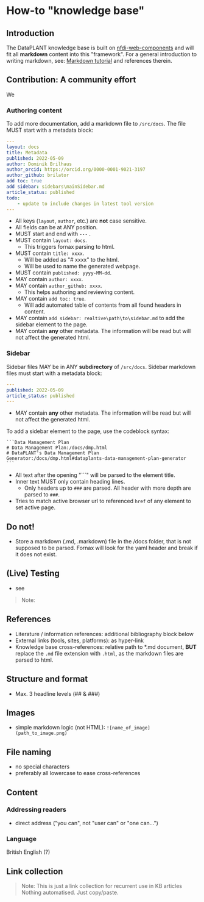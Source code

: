 # How-to "knowledge base"




## Introduction

The DataPLANT knowledge base is built on [nfdi-web-components](https://nfdi4plants.github.io/web-components-docs/) and will fit all **markdown** content into this "framework".
For a general introduction to writing markdown, see: [Markdown tutorial](tutorials/markdown.md) and references therein.



## Contribution: A community effort

We 




### Authoring content

To add more documentation, add a markdown file to `/src/docs`. The file MUST start with a metadata block:

<!--used yml here as code language for nice color syntax-->
```yml
---
layout: docs
title: Metadata
published: 2022-05-09
author: Dominik Brilhaus
author_orcid: https://orcid.org/0000-0001-9021-3197
author_github: brilator
add toc: true
add sidebar: sidebars\mainSidebar.md
article_status: published
todo:
    - update to include changes in latest tool version
---
```

- All keys (`layout`, `author`, etc.) are **not** case sensitive.
- All fields can be at ANY position.
- MUST start and end with `---` .
- MUST contain `layout: docs`.
  - This triggers fornax parsing to html.
- MUST contain `title: xxxx`.
  - Will be added as "# xxxx" to the html.
  - Will be used to name the generated webpage.
- MUST contain `published: yyyy-MM-dd`.
- MAY contain `author: xxxx`.
- MAY contain `author_github: xxxx`.
  - This helps authoring and reviewing content. 
- MAY contain `add toc: true`.
  - Will add automated table of contents from all found headers in content.
- MAY contain `add sidebar: realtive\path\to\sidebar.md` to add the sidebar element to the page.
- MAY contain **any** other metadata. The information will be read but will not affect the generated html.

### Sidebar

Sidebar files MAY be in ANY **subdirectory** of `/src/docs`. Sidebar markdown files must start with a metadata block:

```yml
---
published: 2022-05-09
article_status: published
---
```

- MAY contain **any** other metadata. The information will be read but will not affect the generated html.

To add a sidebar element to the page, use the codeblock syntax:

<pre><code>```Data Management Plan
# Data Management Plan:/docs/dmp.html
# DataPLANT's Data Management Plan Generator:/docs/dmp.html#dataplants-data-management-plan-generator
```</code></pre>

- All text after the opening "```" will be parsed to the element title.
- Inner text MUST only contain heading lines.
  - Only headers up to `###` are parsed. All header with more depth are parsed to `###`.
- Tries to match active browser url to referenced ``href`` of any element to set active page.


## Do not!

- Store a markdown (.md, .markdown) file in the /docs folder, that is not supposed to be parsed. Fornax will look for the yaml header and break if it does not exist.


## (Live) Testing

- see 

> Note: 



## References

- Literature / information references: additional bibliography block below
- External links (tools, sites, platforms): as hyper-link
- Knowledge base cross-references: relative path to *.md document, **BUT** replace the `.md` file extension with `.html`, as the markdown files are parsed to html.

## Structure and format

- Max. 3 headline levels (## & ###)

## Images

- simple markdown logic (not HTML): `![name_of_image](path_to_image.png)`

## File naming

- no special characters
- preferably all lowercase to ease cross-references


## Content

### Addressing readers

- direct address ("you can", not "user can" or "one can...")

### Language

British English (?)



## Link collection

> Note: This is just a link collection for recurrent use in KB articles
> Nothing automatised. Just copy/paste.

<!-- Knowledge base cross-references -->

[kb-datapublications]: ./datapublications.html "Data Publication"
[kb-dmp]: ./dmp.html "Data Management Plan"
[kb-FAIR]: ./fair.html "FAIR Data principles"
[kb-Metadata]: ./metadata.html "Metadata"
[kb-pid]: ./pids.html  "Persistent Identifiers"
[kb-ARC]: ./arc.html "Annotated Research Context"
[kb-datahub]: ./datahub.html "DataPLANT DataHUB"
[kb-RDM]: ./rdm.html "Research Data Management"
[kb-DataSharing]: ./datasharing.html "Data Sharing"
[kb-git]: ./git.html "Git"
[kb-Repositories]: ./repositories.html "Repositories"
[quickstart-arc]: ./quickstart_arc.html "Quickstart ARC"
<!-- [kb-arccommander]: ./arccommander.html "arcCommander" -->
<!-- [kb-WMS]: ./WMS.html -->

<!-- DataPLANT web links -->

[Registration]: <https://register.nfdi4plants.org/registration> "DataPLANT Registration"
[DataHUB]: <https://git.nfdi4plants.org> "DataHUB"
[ARCspecs]: <https://github.com/nfdi4plants/ARC-specification/> "ARC specifications"
[ArcCommander]: <https://github.com/nfdi4plants/arcCommander/wiki> "ArcCommander Wiki"
[Swate]: <https://github.com/nfdi4plants/Swate/wiki> "Swate Wiki"

<!-- Reference web links -->

[galaxy]: <https://plants.usegalaxy.eu/> "Galaxy Plants"
[omero]: <https://www.openmicroscopy.org/omero/> "Omero"
[zenodo]: <https://zenodo.org/> "Zenodo"
[invenio]: <https://inveniosoftware.org/products/rdm/> "Invenio"
[data-journals]: https://www.researchdata.uni-jena.de/en/information/data-publication "RDM Jena Data Journals"

[EBI-PRIDE]: https://www.ebi.ac.uk/pride/ "EBI PRIDE"
[re3data]: https://www.re3data.org/ "re3data.org"
[doi]: https://www.doi.org/ "Digital Object Identifier"
[orcid]: https://www.orcid.org/ "ORCID"
[CC-licenses]: https://creativecommons.org/ "Creative Commons"
[DublinCore]: <https://www.dublincore.org/specifications/dublin-core/dcmi-terms/> "DublinCore"
[DataCite]: <https://schema.datacite.org>  "DataCite"
[fairsharing.org]: https://fairsharing.org/search?fairsharingRegistry=Standard "Standards at fairsharing.org"

